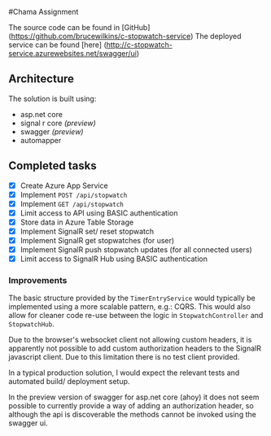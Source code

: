 #Chama Assignment

The source code can be found in [GitHub] (https://github.com/brucewilkins/c-stopwatch-service)
The deployed service can be found [here] (http://c-stopwatch-service.azurewebsites.net/swagger/ui)


## Architecture
The solution is built using:

- asp.net core 
- signal r core *(preview)*
- swagger *(preview)*
- automapper

## Completed tasks
- [x] Create Azure App Service
- [x] Implement `POST /api/stopwatch`
- [x] Implement `GET /api/stopwatch`
- [x] Limit access to API using BASIC authentication
- [x] Store data in Azure Table Storage
- [x] Implement SignalR set/ reset stopwatch
- [x] Implement SignalR get stopwatches (for user)
- [x] Implement SignalR push stopwatch updates (for all connected users)
- [x] Limit access to SignalR Hub using BASIC authentication

### Improvements

The basic structure provided by the `TimerEntryService` would typically be implemented using a more scalable pattern, e.g.: CQRS. This would also allow for cleaner code re-use between the logic in `StopwatchController` and `StopwatchHub`.

Due to the browser's websocket client not allowing custom headers, it is apparently not possible to add custom authorization headers to the SignalR javascript client. Due to this limitation there is no test client provided.

In a typical production solution, I would expect the relevant tests and automated build/ deployment setup.

In the preview version of swagger for asp.net core (ahoy) it does not seem possible to currently provide a way of adding an authorization header, so although the api is discoverable the methods cannot be invoked using the swagger ui.



